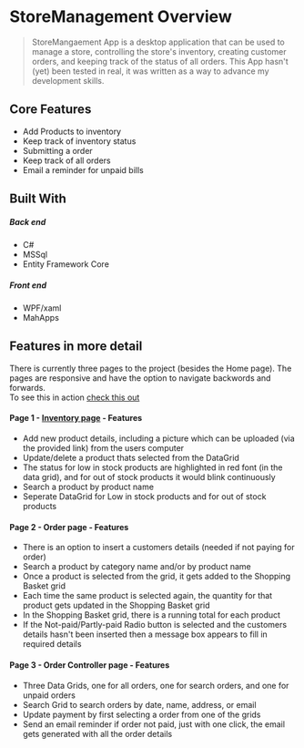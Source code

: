 # StoreManagement Overview
>StoreMangaement App is a desktop application that can be used to manage a store, controlling the store's inventory, creating customer orders, and keeping track of the status of all orders. This App hasn't (yet) been tested in real, it was written as a way to advance my development skills.

## Core Features
* Add Products to inventory
* Keep track of inventory status
* Submitting a order
* Keep track of all orders
* Email a reminder for unpaid bills

## Built With
##### Back end
* C# 
* MSSql
* Entity Framework Core
##### Front end
* WPF/xaml 
* MahApps


## Features in more detail
There is currently three pages to the project (besides the Home page). The pages are responsive and have the option to navigate backwords and forwards.  
To see this in action [check this out](https://user-images.githubusercontent.com/70821594/147895136-55f73153-1027-4804-9f8c-17b275646033.mp4 "Navigation demo")

#### Page 1 - [Inventory page](https://user-images.githubusercontent.com/70821594/147864691-6c522b90-dc68-4381-a9db-1414ee25e1cf.mp4 "Inventory page") - Features
* Add new product details, including a picture which can be uploaded (via the provided link) from the users computer
* Update/delete a product thats selected from the DataGrid
* The status for low in stock products are highlighted in red font (in the data grid), and for out of stock products it would blink continuously 
* Search a product by product name
* Seperate DataGrid for Low in stock products and for out of stock products
#### Page 2 - Order page - Features
* There is an option to insert a customers details (needed if not paying for order)
* Search a product by category name and/or by product name
* Once a product is selected from the grid, it gets added to the Shopping Basket grid
* Each time the same product is selected again, the quantity for that product gets updated in the Shopping Basket grid
* In the Shopping Basket grid, there is a running total for each product
* If the Not-paid/Partly-paid Radio button is selected and the customers details hasn't been inserted then a message box appears to fill in required details
#### Page 3 - Order Controller page - Features
* Three Data Grids, one for all orders, one for search orders, and one for unpaid orders
* Search Grid to search orders by date, name, address, or email
* Update payment by first selecting a order from one of the grids
* Send an email reminder if order not paid, just with one click, the email gets generated with all the order details








